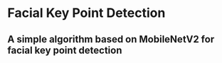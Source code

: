 # Facial Key Point Detection 
## A simple algorithm based on MobileNetV2 for facial key point detection 